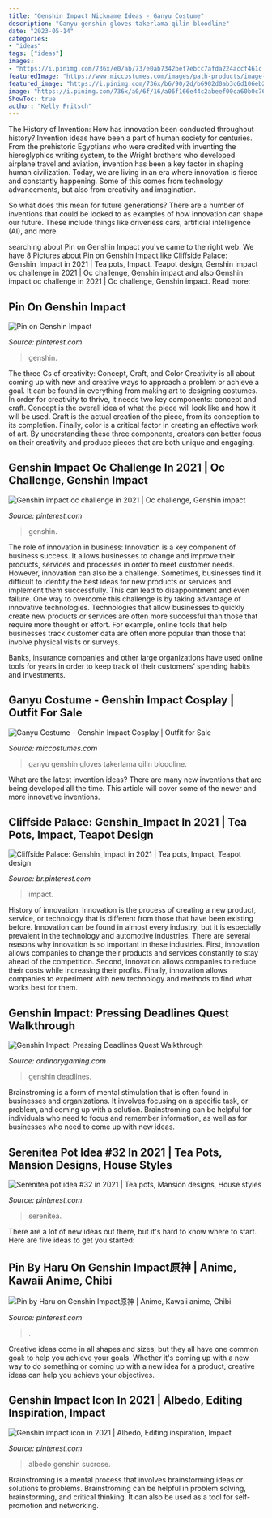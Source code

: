 ```yaml
---
title: "Genshin Impact Nickname Ideas - Ganyu Costume"
description: "Ganyu genshin gloves takerlama qilin bloodline"
date: "2023-05-14"
categories:
- "ideas"
tags: ["ideas"]
images:
- "https://i.pinimg.com/736x/e0/ab/73/e0ab7342bef7ebcc7afda224accf461c.jpg"
featuredImage: "https://www.miccostumes.com/images/path-products/image-CGI107GY-2.jpg/&amp;width=1200&amp;height=1200&amp;original=77s8AgZSGN6A&amp;a.jpg"
featured_image: "https://i.pinimg.com/736x/b6/90/2d/b6902d0ab3c6d106eb2f32a3636e85a4.jpg"
image: "https://i.pinimg.com/736x/a0/6f/16/a06f166e44c2abeef00ca60b0c761ad8.jpg"
ShowToc: true
author: "Kelly Fritsch"
---
```



The History of Invention: How has innovation been conducted throughout history?
Invention ideas have been a part of human society for centuries. From the prehistoric Egyptians who were credited with inventing the hieroglyphics writing system, to the Wright brothers who developed airplane travel and aviation, invention has been a key factor in shaping human civilization. 
Today, we are living in an era where innovation is fierce and constantly happening. Some of this comes from technology advancements, but also from creativity and imagination. 

So what does this mean for future generations? There are a number of inventions that could be looked to as examples of how innovation can shape our future. These include things like driverless cars, artificial intelligence (AI), and more.

	

		
searching about Pin on Genshin Impact you've came to the right web. We have 8 Pictures about Pin on Genshin Impact like Cliffside Palace: Genshin_Impact in 2021 | Tea pots, Impact, Teapot design, Genshin impact oc challenge in 2021 | Oc challenge, Genshin impact and also Genshin impact oc challenge in 2021 | Oc challenge, Genshin impact. Read more:
		
    
## Pin On Genshin Impact

<img loading=lazy src="https://i.pinimg.com/736x/b6/90/2d/b6902d0ab3c6d106eb2f32a3636e85a4.jpg" onerror="this.onerror=null;this.src='https://tse2.mm.bing.net/th?id=OIP.75RkyRsWWXMim4DBPTX7oQHaEo&amp;pid=15.1';" alt="Pin on Genshin Impact">

_Source: pinterest.com_

>genshin. 

	

The three Cs of creativity: Concept, Craft, and Color
Creativity is all about coming up with new and creative ways to approach a problem or achieve a goal. It can be found in everything from making art to designing costumes. In order for creativity to thrive, it needs two key components: concept and craft. Concept is the overall idea of what the piece will look like and how it will be used. Craft is the actual creation of the piece, from its conception to its completion. Finally, color is a critical factor in creating an effective work of art. By understanding these three components, creators can better focus on their creativity and produce pieces that are both unique and engaging.

    
## Genshin Impact Oc Challenge In 2021 | Oc Challenge, Genshin Impact

<img loading=lazy src="https://i.pinimg.com/736x/a0/6f/16/a06f166e44c2abeef00ca60b0c761ad8.jpg" onerror="this.onerror=null;this.src='https://tse3.mm.bing.net/th?id=OIP.S-G9oZV31iJkDsbYkZ06sgHaJ3&amp;pid=15.1';" alt="Genshin impact oc challenge in 2021 | Oc challenge, Genshin impact">

_Source: pinterest.com_

>genshin. 

	

The role of innovation in business:
Innovation is a key component of business success. It allows businesses to change and improve their products, services and processes in order to meet customer needs. However, innovation can also be a challenge. Sometimes, businesses find it difficult to identify the best ideas for new products or services and implement them successfully. This can lead to disappointment and even failure.
One way to overcome this challenge is by taking advantage of innovative technologies. Technologies that allow businesses to quickly create new products or services are often more successful than those that require more thought or effort. For example, online tools that help businesses track customer data are often more popular than those that involve physical visits or surveys.

Banks, insurance companies and other large organizations have used online tools for years in order to keep track of their customers’ spending habits and investments.

    
## Ganyu Costume - Genshin Impact Cosplay | Outfit For Sale

<img loading=lazy src="https://www.miccostumes.com/images/path-products/image-CGI107GY-2.jpg/&amp;width=1200&amp;height=1200&amp;original=77s8AgZSGN6A&amp;a.jpg" onerror="this.onerror=null;this.src='https://tse4.mm.bing.net/th?id=OIP.dqnbODU42LMHC6Ax8HQ8eAHaK3&amp;pid=15.1';" alt="Ganyu Costume - Genshin Impact Cosplay | Outfit for Sale">

_Source: miccostumes.com_

>ganyu genshin gloves takerlama qilin bloodline. 

	

What are the latest invention ideas?
There are many new inventions that are being developed all the time. This article will cover some of the newer and more innovative inventions.

    
## Cliffside Palace: Genshin_Impact In 2021 | Tea Pots, Impact, Teapot Design

<img loading=lazy src="https://i.pinimg.com/736x/e0/ab/73/e0ab7342bef7ebcc7afda224accf461c.jpg" onerror="this.onerror=null;this.src='https://tse1.mm.bing.net/th?id=OIP.MVm5AYHXw8KxLQNcjo6A2AHaEK&amp;pid=15.1';" alt="Cliffside Palace: Genshin_Impact in 2021 | Tea pots, Impact, Teapot design">

_Source: br.pinterest.com_

>impact. 

	

History of innovation:
Innovation is the process of creating a new product, service, or technology that is different from those that have been existing before. Innovation can be found in almost every industry, but it is especially prevalent in the technology and automotive industries. There are several reasons why innovation is so important in these industries. First, innovation allows companies to change their products and services constantly to stay ahead of the competition. Second, innovation allows companies to reduce their costs while increasing their profits. Finally, innovation allows companies to experiment with new technology and methods to find what works best for them.

    
## Genshin Impact: Pressing Deadlines Quest Walkthrough

<img loading=lazy src="https://www.ordinarygaming.com/wp-content/uploads/2020/10/genshin-impact-pressing-deadlines-wiki-768x432.jpg" onerror="this.onerror=null;this.src='https://tse3.mm.bing.net/th?id=OIP.ebgn-TIgiAcqm36qVaPsxgHaEK&amp;pid=15.1';" alt="Genshin Impact: Pressing Deadlines Quest Walkthrough">

_Source: ordinarygaming.com_

>genshin deadlines. 

	

Brainstroming is a form of mental stimulation that is often found in businesses and organizations. It involves focusing on a specific task, or problem, and coming up with a solution. Brainstroming can be helpful for individuals who need to focus and remember information, as well as for businesses who need to come up with new ideas.

    
## Serenitea Pot Idea #32 In 2021 | Tea Pots, Mansion Designs, House Styles

<img loading=lazy src="https://i.pinimg.com/736x/c5/ca/89/c5ca8928071cb5e70e57743ee9126f4a.jpg" onerror="this.onerror=null;this.src='https://tse2.mm.bing.net/th?id=OIP.NznWmFPajHcJuF92JzEOkgHaEK&amp;pid=15.1';" alt="Serenitea pot idea #32 in 2021 | Tea pots, Mansion designs, House styles">

_Source: pinterest.com_

>serenitea. 

	

There are a lot of new ideas out there, but it's hard to know where to start. Here are five ideas to get you started: 

    
## Pin By Haru On Genshin Impact原神 | Anime, Kawaii Anime, Chibi

<img loading=lazy src="https://i.pinimg.com/736x/7b/97/3d/7b973de9b5b51705a73055a99ac9307f.jpg" onerror="this.onerror=null;this.src='https://tse2.mm.bing.net/th?id=OIP.fKxwQeMHauJvVA66GvjfQgHaHa&amp;pid=15.1';" alt="Pin by Haru on Genshin Impact原神 | Anime, Kawaii anime, Chibi">

_Source: pinterest.com_

>. 

	

Creative ideas come in all shapes and sizes, but they all have one common goal: to help you achieve your goals. Whether it's coming up with a new way to do something or coming up with a new idea for a product, creative ideas can help you achieve your objectives.

    
## Genshin Impact Icon In 2021 | Albedo, Editing Inspiration, Impact

<img loading=lazy src="https://i.pinimg.com/736x/56/91/44/5691443dd6eed859ed0fd6e45c4ead02.jpg" onerror="this.onerror=null;this.src='https://tse3.mm.bing.net/th?id=OIP.Qa0hIToZ3MrGSzq3u_aZdwHaGm&amp;pid=15.1';" alt="Genshin impact icon in 2021 | Albedo, Editing inspiration, Impact">

_Source: pinterest.com_

>albedo genshin sucrose. 

	

Brainstroming is a mental process that involves brainstorming ideas or solutions to problems. Brainstroming can be helpful in problem solving, brainstorming, and critical thinking. It can also be used as a tool for self-promotion and networking.

